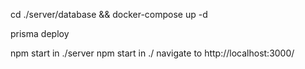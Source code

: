 cd ./server/database && docker-compose up -d

prisma deploy

npm start in ./server
npm start in ./
 navigate to http://localhost:3000/
